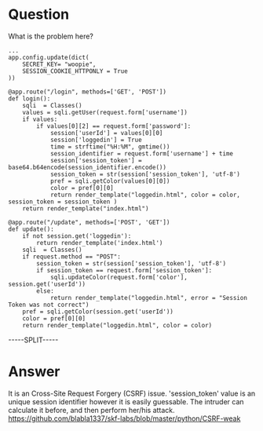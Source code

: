 # Question
 
What is the problem here?
 
```
...
app.config.update(dict(
    SECRET_KEY= "woopie",
    SESSION_COOKIE_HTTPONLY = True
))

@app.route("/login", methods=['GET', 'POST'])
def login():
    sqli  = Classes()
    values = sqli.getUser(request.form['username'])
    if values:
        if values[0][2] == request.form['password']:
            session['userId'] = values[0][0]
            session['loggedin'] = True
            time = strftime("%H:%M", gmtime())
            session_identifier = request.form['username'] + time
            session['session_token'] = base64.b64encode(session_identifier.encode())
            session_token = str(session['session_token'], 'utf-8')
            pref = sqli.getColor(values[0][0])
            color = pref[0][0]
            return render_template("loggedin.html", color = color, session_token = session_token )
    return render_template("index.html")

@app.route("/update", methods=['POST', 'GET'])
def update():
    if not session.get('loggedin'):
        return render_template('index.html')
    sqli  = Classes()
    if request.method == "POST":
        session_token = str(session['session_token'], 'utf-8')
        if session_token == request.form['session_token']:
            sqli.updateColor(request.form['color'], session.get('userId'))
        else:
            return render_template("loggedin.html", error = "Session Token was not correct")
    pref = sqli.getColor(session.get('userId'))
    color = pref[0][0]
    return render_template("loggedin.html", color = color)
```
 
-----SPLIT-----
 
# Answer

It is an Cross-Site Request Forgery (CSRF) issue. 'session_token' value is an unique session identifier however it is easily guessable. The intruder can calculate it before, and then perform her/his attack. https://github.com/blabla1337/skf-labs/blob/master/python/CSRF-weak